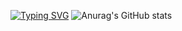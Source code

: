[![Typing SVG](https://readme-typing-svg.herokuapp.com?color=%#008000&lines=Любишь+сидеть+в+интернете?+)](https://git.io/typing-svg)
![Anurag's GitHub stats](https://github-readme-stats.vercel.app/api?username=MrZyablik&show_icons=true&theme=merko)

